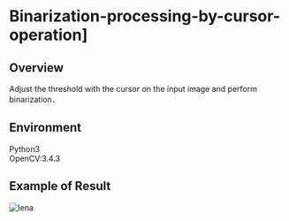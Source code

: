 # Binarization-processing-by-cursor-operation]

Overview
-
Adjust the threshold with the cursor on the input image and perform binarization．

Environment
-
Python3<br>
OpenCV:3.4.3

Example of Result
-
![lena](https://user-images.githubusercontent.com/43288669/61525051-a2fc6180-aa52-11e9-85ec-c6c1a9c91f7e.png)
